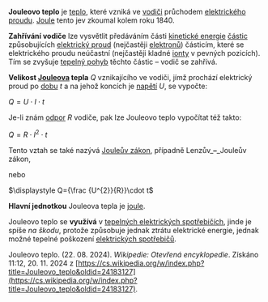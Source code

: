 **Jouleovo teplo** je [teplo](https://cs.wikipedia.org/wiki/Teplo "Teplo"), které vzniká ve [vodiči](https://cs.wikipedia.org/wiki/Elektrick%C3%BD_vodi%C4%8D "Elektrický vodič") průchodem [elektrického proudu](https://cs.wikipedia.org/wiki/Elektrick%C3%BD_proud "Elektrický proud"). [Joule](https://cs.wikipedia.org/wiki/James_Prescott_Joule "James Prescott Joule") tento jev zkoumal kolem roku 1840.

**Zahřívání vodiče** lze vysvětlit předáváním části [kinetické energie](https://cs.wikipedia.org/wiki/Kinetick%C3%A1_energie "Kinetická energie") [částic](https://cs.wikipedia.org/wiki/%C4%8C%C3%A1stice "Částice") způsobujících [elektrický proud](https://cs.wikipedia.org/wiki/Elektrick%C3%BD_proud "Elektrický proud") (nejčastěji [elektronů](https://cs.wikipedia.org/wiki/Elektron "Elektron")) částicím, které se elektrického proudu neúčastní (nejčastěji kladné [ionty](https://cs.wikipedia.org/wiki/Ion "Ion") v pevných pozicích). Tím se zvyšuje [tepelný pohyb](https://cs.wikipedia.org/wiki/Tepeln%C3%BD_pohyb "Tepelný pohyb") těchto částic – vodič se zahřívá.

**Velikost [Jouleova](https://cs.wikipedia.org/wiki/Joule "Joule") tepla** _Q_ vznikajícího ve vodiči, jímž prochází elektrický proud po [dobu](https://cs.wikipedia.org/wiki/%C4%8Cas "Čas") _t_ a na jehož koncích je [napětí](https://cs.wikipedia.org/wiki/Elektrick%C3%A9_nap%C4%9Bt%C3%AD "Elektrické napětí") _U_, se vypočte:

$\displaystyle Q=U\cdot I\cdot t$

Je-li znám [odpor](https://cs.wikipedia.org/wiki/Elektrick%C3%BD_odpor "Elektrický odpor") _R_ vodiče, pak lze Jouleovo teplo vypočítat též takto:

$\displaystyle Q=R\cdot I^{2}\cdot t$

Tento vztah se také nazývá [Jouleův zákon](https://cs.wikipedia.org/wiki/Joule%C5%AFv_z%C3%A1kon "Jouleův zákon"), případně Lenzův_**–**_Jouleův zákon,

nebo

$\displaystyle Q={\frac {U^{2}}{R}}\cdot t$

**Hlavní jednotkou** Jouleova tepla je [joule](https://cs.wikipedia.org/wiki/Joule "Joule").

Jouleovo teplo se **využívá** v [tepelných elektrických spotřebičích](https://cs.wikipedia.org/w/index.php?title=Tepeln%C3%A9_elektrick%C3%A9_spot%C5%99ebi%C4%8De&action=edit&redlink=1 "Tepelné elektrické spotřebiče (stránka neexistuje)"), jinde je spíše _na škodu_, protože způsobuje jednak ztrátu elektrické energie, jednak možné tepelné poškození [elektrických spotřebičů](https://cs.wikipedia.org/wiki/Elektrick%C3%BD_spot%C5%99ebi%C4%8D "Elektrický spotřebič").

Jouleovo teplo. (22. 08. 2024). _Wikipedie: Otevřená encyklopedie_. Získáno 11:12, 20. 11. 2024 z [https://cs.wikipedia.org/w/index.php?title=Jouleovo_teplo&oldid=24183127](https://cs.wikipedia.org/w/index.php?title=Jouleovo_teplo&oldid=24183127).
